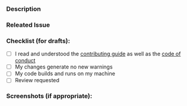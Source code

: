 <!--- REQUIRED: Provide a general summary of your changes in the Title above -->

### Description

<!--- REQUIRED: Describe what changed in detail -->

### Releated Issue

<!--- REQUIRED: Tag all related issues (e.g. #23) -->

### Checklist (for drafts):

<!--- Add things that are not yet implemented above -->
- [ ] I read and understood the [contributing guide](https://github.com/CodeEditApp/CodeEdit/blob/main/CONTRIBUTING.md) as well as the [code of conduct](https://github.com/CodeEditApp/CodeEdit/blob/main/CODE_OF_CONDUCT.md)
- [ ] My changes generate no new warnings
- [ ] My code builds and runs on my machine
- [ ] Review requested

### Screenshots (if appropriate):

<!--- REQUIRED: if issue is UI related -->

<!--- IMPORTANT: Fill out all required fields. Otherwise we might close this issue temporarily -->

